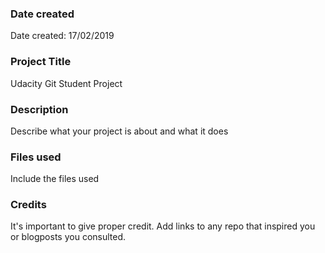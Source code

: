 ### Date created
Date created: 17/02/2019

### Project Title
Udacity Git Student Project

### Description
Describe what your project is about and what it does

### Files used
Include the files used

### Credits
It's important to give proper credit. Add links to any repo that inspired you or blogposts you consulted.
